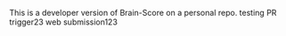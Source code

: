 This is a developer version of Brain-Score on a personal repo. 
 testing PR trigger23
web submission123